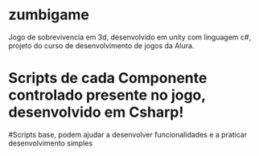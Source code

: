 # zumbigame
Jogo de sobrevivencia em 3d, desenvolvido em unity com linguagem c#, projeto do curso de desenvolvimento de jogos da Alura.

# Scripts de cada Componente controlado presente no jogo, desenvolvido em Csharp!

#Scripts base, podem ajudar a desenvolver funcionalidades e a praticar desenvolvimento simples
